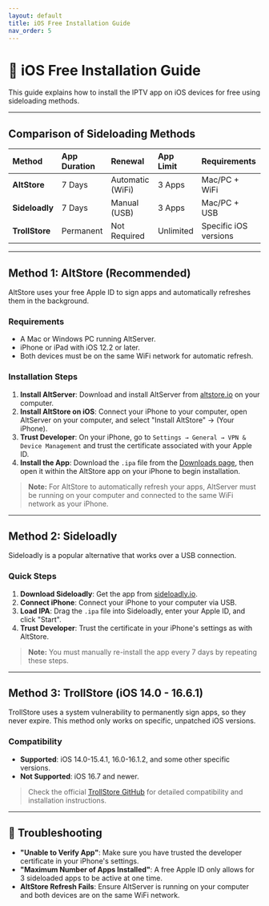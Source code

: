 ```yaml
---
layout: default
title: iOS Free Installation Guide
nav_order: 5
---
```


# 📱 iOS Free Installation Guide

This guide explains how to install the IPTV app on iOS devices for free using sideloading methods.

---

## Comparison of Sideloading Methods

| Method | App Duration | Renewal | App Limit | Requirements |
|:---|:---|:---|:---|:---|
| **AltStore** | 7 Days | Automatic (WiFi) | 3 Apps | Mac/PC + WiFi |
| **Sideloadly** | 7 Days | Manual (USB) | 3 Apps | Mac/PC + USB |
| **TrollStore** | Permanent | Not Required | Unlimited | Specific iOS versions |

---

## Method 1: AltStore (Recommended)

AltStore uses your free Apple ID to sign apps and automatically refreshes them in the background.

### Requirements
- A Mac or Windows PC running AltServer.
- iPhone or iPad with iOS 12.2 or later.
- Both devices must be on the same WiFi network for automatic refresh.

### Installation Steps

1.  **Install AltServer**: Download and install AltServer from [altstore.io](https://altstore.io) on your computer.
2.  **Install AltStore on iOS**: Connect your iPhone to your computer, open AltServer on your computer, and select "Install AltStore" → (Your iPhone).
3.  **Trust Developer**: On your iPhone, go to `Settings → General → VPN & Device Management` and trust the certificate associated with your Apple ID.
4.  **Install the App**: Download the `.ipa` file from the [Downloads page](download.md), then open it within the AltStore app on your iPhone to begin installation.

> **Note:** For AltStore to automatically refresh your apps, AltServer must be running on your computer and connected to the same WiFi network as your iPhone.

---

## Method 2: Sideloadly

Sideloadly is a popular alternative that works over a USB connection.

### Quick Steps

1.  **Download Sideloadly**: Get the app from [sideloadly.io](https://sideloadly.io).
2.  **Connect iPhone**: Connect your iPhone to your computer via USB.
3.  **Load IPA**: Drag the `.ipa` file into Sideloadly, enter your Apple ID, and click "Start".
4.  **Trust Developer**: Trust the certificate in your iPhone's settings as with AltStore.

> **Note:** You must manually re-install the app every 7 days by repeating these steps.

---

## Method 3: TrollStore (iOS 14.0 - 16.6.1)

TrollStore uses a system vulnerability to permanently sign apps, so they never expire. This method only works on specific, unpatched iOS versions.

### Compatibility
- **Supported**: iOS 14.0-15.4.1, 16.0-16.1.2, and some other specific versions.
- **Not Supported**: iOS 16.7 and newer.

> Check the official [TrollStore GitHub](https://github.com/opa334/TrollStore) for detailed compatibility and installation instructions.

---

## 🔧 Troubleshooting

- **"Unable to Verify App"**: Make sure you have trusted the developer certificate in your iPhone's settings.
- **"Maximum Number of Apps Installed"**: A free Apple ID only allows for 3 sideloaded apps to be active at one time.
- **AltStore Refresh Fails**: Ensure AltServer is running on your computer and both devices are on the same WiFi network.
